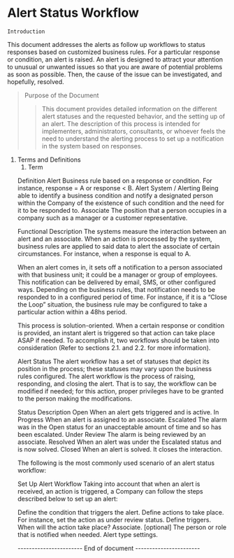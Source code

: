 # Alert Status Workflow

    Introduction
   
This document addresses the alerts as follow up workflows to status responses based on customized business rules. For a particular response or condition, an alert is raised. An alert is designed to attract your attention to unusual or unwanted issues so that you are aware of potential problems as soon as possible. Then, the cause of the issue can be investigated, and hopefully, resolved. 

>Purpose of the Document
>>This document provides detailed information on the different alert statuses and the requested behavior, and the setting up of an alert.
The description of this process is intended for implementers, administrators, consultants, or whoever feels the need to understand the alerting process to set up a notification in the system based on responses. 

<ol>
 <li>Terms and Definitions
  <ol>
   <li>Term</li>
</ol>
    
Definition
Alert
Business rule based on a response or condition. For instance, response = A or response < B.
Alert System / Alerting
Being able to identify a business condition and notify a designated person within the Company of the existence of such condition and the need for it to be responded to.
Associate
The position that a person occupies in a company such as a manager or a customer representative.

Functional Description
The systems measure the interaction between an alert and an associate. When an action is processed by the system, business rules are applied to said data to alert the associate of certain circumstances. For instance, when a response is equal to A.

When an alert comes in, it sets off a notification to a person associated with that business unit; it could be a manager or group of employees. This notification can be delivered by email, SMS, or other configured ways. 
Depending on the business rules, that notification needs to be responded to in a configured period of time. For instance, if it is a “Close the Loop” situation, the business rule may be configured to take a particular action within a 48hs period.  

This process is solution-oriented. When a certain response or condition is provided, an instant alert is triggered so that action can take place ASAP if needed. To accomplish it, two workflows should be taken into consideration (Refer to sections 2.1. and 2.2. for more information). 

Alert Status
The alert workflow has a set of statuses that depict its position in the process; these statuses may vary upon the business rules configured. The alert workflow is the process of raising, responding, and closing the alert.
That is to say, the workflow can be modified if needed; for this action, proper privileges have to be granted to the person making the modifications.

Status
Description
Open
When an alert gets triggered and is active.
In Progress
When an alert is assigned to an associate.
Escalated
The alarm was in the Open status for an unacceptable amount of time and so has been escalated. 
Under Review
The alarm is being reviewed by an associate. 
Resolved
When an alert was under the Escalated status and is now solved.
Closed
When an alert is solved. It closes the interaction.



The following is the most commonly used scenario of an alert status workflow:


 
Set Up Alert Workflow
Taking into account that when an alert is received, an action is triggered, a Company can follow the steps described below to set up an alert:

Define the condition that triggers the alert. 
Define actions to take place. For instance, set the action as under review status.
Define triggers. When will the action take place?
Associate. [optional] The person or role that is notified when needed. 
Alert type settings. 


----------------------- End of document -----------------------
